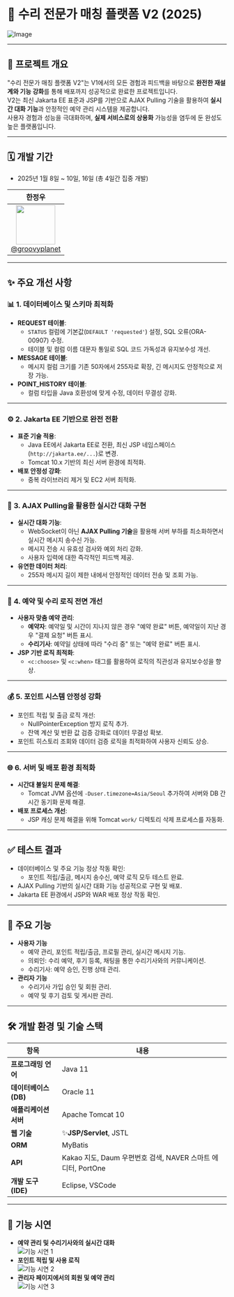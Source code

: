 # 🚀 **수리 전문가 매칭 플랫폼 V2 (2025)**

![Image](https://github.com/user-attachments/assets/7a08badf-2063-4be1-838b-f08d4bff7ce2)  

---

## 🌟 **프로젝트 개요**  
"수리 전문가 매칭 플랫폼 V2"는 V1에서의 모든 경험과 피드백을 바탕으로 **완전한 재설계와 기능 강화**를 통해 배포까지 성공적으로 완료한 프로젝트입니다.  
V2는 최신 Jakarta EE 표준과 JSP를 기반으로 AJAX Pulling 기술을 활용하여 **실시간 대화 기능**과 안정적인 예약 관리 시스템을 제공합니다.  
사용자 경험과 성능을 극대화하며, **실제 서비스로의 상용화** 가능성을 염두에 둔 완성도 높은 플랫폼입니다.  

---

## 🗓️ **개발 기간**  
- 2025년 1월 8일 ~ 10일, 16일 (총 4일간 집중 개발)  

| **한정우** |  
| :------: |  
| [<img src="https://avatars.githubusercontent.com/groovyplanet" height=90> <br/> @groovyplanet](https://github.com/groovyplanet) |  

---

## ✨ **주요 개선 사항**  

### 📊 **1. 데이터베이스 및 스키마 최적화**  
- **REQUEST 테이블**:  
  - `STATUS` 컬럼에 기본값(`DEFAULT 'requested'`) 설정, SQL 오류(ORA-00907) 수정.  
  - 테이블 및 컬럼 이름 대문자 통일로 SQL 코드 가독성과 유지보수성 개선.  
- **MESSAGE 테이블**:  
  - 메시지 컬럼 크기를 기존 50자에서 255자로 확장, 긴 메시지도 안정적으로 저장 가능.  
- **POINT_HISTORY 테이블**:  
  - 컬럼 타입을 Java 호환성에 맞게 수정, 데이터 무결성 강화.  

---

### ⚙️ **2. Jakarta EE 기반으로 완전 전환**  
- **표준 기술 적용**:  
  - Java EE에서 Jakarta EE로 전환, 최신 JSP 네임스페이스(`http://jakarta.ee/...`)로 변경.  
  - Tomcat 10.x 기반의 최신 서버 환경에 최적화.  
- **배포 안정성 강화**:  
  - 중복 라이브러리 제거 및 EC2 서버 최적화.  

---

### 🔄 **3. AJAX Pulling을 활용한 실시간 대화 구현**  
- **실시간 대화 기능**:  
  - WebSocket이 아닌 **AJAX Pulling 기술**을 활용해 서버 부하를 최소화하면서 실시간 메시지 송수신 가능.  
  - 메시지 전송 시 유효성 검사와 예외 처리 강화.  
  - 사용자 입력에 대한 즉각적인 피드백 제공.  
- **유연한 데이터 처리**:  
  - 255자 메시지 길이 제한 내에서 안정적인 데이터 전송 및 조회 가능.  

---

### 📅 **4. 예약 및 수리 로직 전면 개선**  
- **사용자 맞춤 예약 관리**:  
  - **예약자**: 예약일 및 시간이 지나지 않은 경우 "예약 완료" 버튼, 예약일이 지난 경우 "결제 요청" 버튼 표시.  
  - **수리기사**: 예약일 상태에 따라 "수리 중" 또는 "예약 완료" 버튼 표시.  
- **JSP 기반 로직 최적화**:  
  - `<c:choose>` 및 `<c:when>` 태그를 활용하여 로직의 직관성과 유지보수성을 향상.  

---

### 💰 **5. 포인트 시스템 안정성 강화**  
- 포인트 적립 및 출금 로직 개선:  
  - NullPointerException 방지 로직 추가.  
  - 잔액 계산 및 반환 값 검증 강화로 데이터 무결성 확보.  
- 포인트 히스토리 조회와 데이터 검증 로직을 최적화하여 사용자 신뢰도 상승.  

---

### 🌐 **6. 서버 및 배포 환경 최적화**  
- **시간대 불일치 문제 해결**:  
  - Tomcat JVM 옵션에 `-Duser.timezone=Asia/Seoul` 추가하여 서버와 DB 간 시간 동기화 문제 해결.  
- **배포 프로세스 개선**:  
  - JSP 캐싱 문제 해결을 위해 Tomcat `work/` 디렉토리 삭제 프로세스를 자동화.  

---

## ✅ **테스트 결과**  
- 데이터베이스 및 주요 기능 정상 작동 확인:  
  - 포인트 적립/출금, 메시지 송수신, 예약 로직 모두 테스트 완료.  
- AJAX Pulling 기반의 실시간 대화 기능 성공적으로 구현 및 배포.  
- Jakarta EE 환경에서 JSP와 WAR 배포 정상 작동 확인.  

---

## 🧩 **주요 기능**  
- **사용자 기능**  
  - 예약 관리, 포인트 적립/출금, 프로필 관리, 실시간 메시지 기능.  
  - 의뢰인: 수리 예약, 후기 등록, 채팅을 통한 수리기사와의 커뮤니케이션.  
  - 수리기사: 예약 승인, 진행 상태 관리.  
- **관리자 기능**  
  - 수리기사 가입 승인 및 회원 관리.  
  - 예약 및 후기 검토 및 게시판 관리.  

---

## 🛠️ **개발 환경 및 기술 스택**  
| 항목 | 내용 |
|---|---|
| **프로그래밍 언어** | Java 11 |
| **데이터베이스(DB)** | Oracle 11 |
| **애플리케이션 서버** | Apache Tomcat 10 |
| **웹 기술** | ✨**JSP/Servlet**, JSTL |
| **ORM** | MyBatis |
| **API** | Kakao 지도, Daum 우편번호 검색, NAVER 스마트 에디터, PortOne |
| **개발 도구(IDE)** | Eclipse, VSCode |

---

## 🎥 **기능 시연**  
- **예약 관리 및 수리기사와의 실시간 대화**  
  ![기능 시연 1](https://github.com/user-attachments/assets/b138dcb3-6ba0-479b-907d-a48cf28440be)  
- **포인트 적립 및 사용 로직**  
  ![기능 시연 2](https://github.com/user-attachments/assets/7d6ee237-be42-4fcf-a27f-5c41a89734eb)  
- **관리자 페이지에서의 회원 및 예약 관리**  
  ![기능 시연 3](https://github.com/user-attachments/assets/9f316705-a4e2-4645-b590-901efe8b83a6)  
